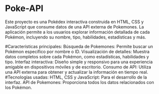 # Poke-API
Este proyecto es una Pokédex interactiva construida en HTML, CSS y JavaScript que consume datos de una API externa de Pokemones. La aplicación permite a los usuarios explorar información detallada de cada Pokémon, incluyendo su nombre, tipo, habilidades, estadísticas y más.

#Características principales:
Búsqueda de Pokemones: Permite buscar un Pokémon específico por nombre o ID.
Visualización de detalles: Muestra datos completos sobre cada Pokémon, como estadísticas, habilidades y tipo.
Interfaz interactiva: Diseño simple y responsivo para una experiencia amigable en dispositivos móviles y de escritorio.
Consumo de API: Utiliza una API externa para obtener y actualizar la información en tiempo real.
#Tecnologías usadas:
HTML, CSS y JavaScript: Para el desarrollo de la interfaz.
API de Pokemones: Proporciona todos los datos relacionados con los Pokémon.
